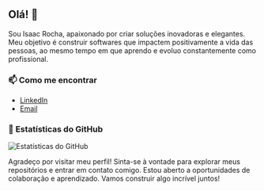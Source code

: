 ## Olá! 👋

Sou Isaac Rocha, apaixonado por criar soluções inovadoras e elegantes. Meu objetivo é construir softwares que impactem positivamente a vida das pessoas, ao mesmo tempo em que aprendo e evoluo constantemente como profissional.

### 📫 Como me encontrar

- [LinkedIn](https://www.linkedin.com/in/isaacgiordani/)
- [Email](igiordani@valcann.com.br)

### 👀 Estatísticas do GitHub

![Estatísticas do GitHub](https://github-readme-stats.vercel.app/api?valcannisaac&show_icons=true&count_private=true)

Agradeço por visitar meu perfil! Sinta-se à vontade para explorar meus repositórios e entrar em contato comigo. Estou aberto a oportunidades de colaboração e aprendizado. Vamos construir algo incrível juntos!
